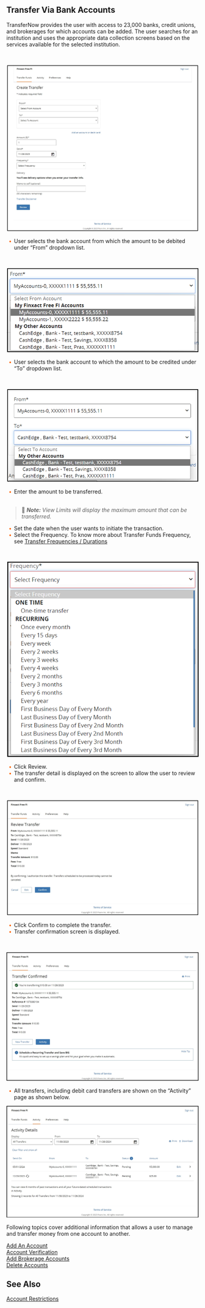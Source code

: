 ## Transfer Via Bank Accounts 

TransferNow provides the user with access to 23,000 banks, credit unions, and brokerages for which accounts can be added. The user searches for an institution and uses the appropriate data collection screens based on the services available for the selected institution. 

&nbsp;


<center>

![Image](../../assets/images/transfer-via-bank-trasfer-funds-account.png) <br />


</center>

<div class="card-body">
<ul>
<li>User selects the bank account from which the amount to be debited under “From” dropdown list.</li>
</ul>
</div>


&nbsp;


<center>

![Image](../../assets/images/transfer-via-bank-from-account.png) <br />


</center>

<div class="card-body">
<ul>
<li>User selects the bank account to which the amount to be credited under “To” dropdown list. </li>
</ul>
</div>


&nbsp;

<center>

![Image](../../assets/images/transfer-via-bank-to-account.png) <br />


</center>

<div class="card-body">
<ul>
<li>Enter the amount to be transferred.</li></br>
</ul>
</div>

<!-- theme: info -->

> :memo: _**Note:** View Limits will display the maximum amount that can be transferred._

<div class="card-body">
<ul>
<li>Set the date when the user wants to initiate the transaction.</li>

<li>Select the Frequency. To know more about Transfer Funds Frequency, see <a href="?path=docs/transfer-durations.md">Transfer Frequencies / Durations</a></li>

</ul>
</div>



&nbsp;

<center>

![Image](../../assets/images/transfer-via-bank-account-frequency.png) <br />


</center>

<div class="card-body">
<ul>
<li>Click Review. </li>

<li>The transfer detail is displayed on the screen to allow the user to review and confirm. </li>

</ul>
</div>

&nbsp;

<center>

![Image](../../assets/images/transfer-via-bank-account-edit-confirm.png) <br />


</center>

<div class="card-body">
<ul>
<li>Click Confirm to complete the transfer. </li>

<li>Transfer confirmation screen is displayed.</li>

</ul>
</div>

&nbsp; 

<center>

![Image](../../assets/images/transfer-via-bank-confirmed-account.png) <br />


</center>

<div class="card-body">
<ul>
<li>All transfers, including debit card transfers are shown on the “Activity” page as shown below. </li>
</ul>
</div>


<center>

![Image](../../assets/images/transfer-via-bank-account-activity.png) <br />


</center>

Following topics cover additional information that allows a user to manage and transfer money from one account to another. 


[Add An Account](?path=docs/transfer-via-bank-accounts/add-an-Account.md)   
[Account Verification](?path=docs/transfer-via-bank-accounts/account_verification.md)      
[Add Brokerage Accounts ](?path=docs/transfer-via-bank-accounts/add_brokerage.md)   
[Delete Accounts ](?path=docs/transfer-via-bank-accounts/delete_accounts.md)   


## See Also

[Account Restrictions](?path=docs/transfer-via-bank-accounts/accounts-restrictions.md)









<style>
    .card-body ul {
        list-style: none;
        padding-left: 20px;
    }
    .card-body ul li::before {
        content: "\2022";
        font-size: 1em;
        color: #f60;
        display: inline-block;
        width: 1em;
        margin-left: -1em;
    }
</style>